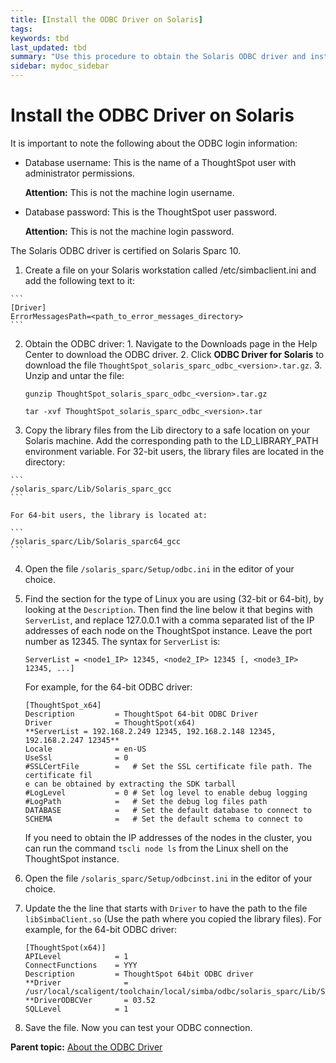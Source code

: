 ```yaml
---
title: [Install the ODBC Driver on Solaris]
tags: 
keywords: tbd
last_updated: tbd
summary: "Use this procedure to obtain the Solaris ODBC driver and install it."
sidebar: mydoc_sidebar
---
```

# Install the ODBC Driver on Solaris

It is important to note the following about the ODBC login information:

-   Database username: This is the name of a ThoughtSpot user with administrator permissions.

    **Attention:** This is not the machine login username.

-   Database password: This is the ThoughtSpot user password.

    **Attention:** This is not the machine login password.


The Solaris ODBC driver is certified on Solaris Sparc 10.

1.   Create a file on your Solaris workstation called /etc/simbaclient.ini and add the following text to it:

    ```
    [Driver]
    ErrorMessagesPath=<path_to_error_messages_directory>
    ```

2.   Obtain the ODBC driver:
    1.   Navigate to the Downloads page in the Help Center to download the ODBC driver.
    2.   Click **ODBC Driver for Solaris** to download the file `ThoughtSpot_solaris_sparc_odbc_<version>.tar.gz`.
    3.   Unzip and untar the file:

        ```
        gunzip ThoughtSpot_solaris_sparc_odbc_<version>.tar.gz

        tar -xvf ThoughtSpot_solaris_sparc_odbc_<version>.tar
        ```

3.   Copy the library files from the Lib directory to a safe location on your Solaris machine. Add the corresponding path to the LD_LIBRARY_PATH environment variable. For 32-bit users, the library files are located in the directory:

    ```
    /solaris_sparc/Lib/Solaris_sparc_gcc
    ```

    For 64-bit users, the library is located at:

    ```
    /solaris_sparc/Lib/Solaris_sparc64_gcc
    ```

4.   Open the file `/solaris_sparc/Setup/odbc.ini` in the editor of your choice.
5. Find the section for the type of Linux you are using (32-bit or 64-bit), by looking at the `Description`. Then find the line below it that begins with `ServerList`, and replace 127.0.0.1 with a comma separated list of the IP addresses of each node on the ThoughtSpot instance. Leave the port number as 12345. The syntax for `ServerList` is:

    ```
    ServerList = <node1_IP> 12345, <node2_IP> 12345 [, <node3_IP> 12345, ...]
    ```

    For example, for the 64-bit ODBC driver:

    ```
    [ThoughtSpot_x64]
    Description         = ThoughtSpot 64-bit ODBC Driver
    Driver              = ThoughtSpot(x64)
    **ServerList = 192.168.2.249 12345, 192.168.2.148 12345, 192.168.2.247 12345**
    Locale              = en-US
    UseSsl              = 0
    #SSLCertFile        =   # Set the SSL certificate file path. The certificate fil
    e can be obtained by extracting the SDK tarball
    #LogLevel           = 0 # Set log level to enable debug logging
    #LogPath            =   # Set the debug log files path
    DATABASE            =   # Set the default database to connect to
    SCHEMA              =   # Set the default schema to connect to
    ```

    If you need to obtain the IP addresses of the nodes in the cluster, you can run the command `tscli node ls` from the Linux shell on the ThoughtSpot instance.

6.   Open the file `/solaris_sparc/Setup/odbcinst.ini` in the editor of your choice.
7. Update the the line that starts with `Driver` to have the path to the file `libSimbaClient.so` (Use the path where you copied the library files). For example, for the 64-bit ODBC driver:

    ```
    [ThoughtSpot(x64)]
    APILevel            = 1
    ConnectFunctions    = YYY
    Description         = ThoughtSpot 64bit ODBC driver
    **Driver              = /usr/local/scaligent/toolchain/local/simba/odbc/solaris_sparc/Lib/Solaris_sparc64_gcc/libSimbaClient.so
    **DriverODBCVer       = 03.52
    SQLLevel            = 1
    ```

8. Save the file. Now you can test your ODBC connection.

**Parent topic:** [About the ODBC Driver](../../data_integration/clients/about_odbc.html)
